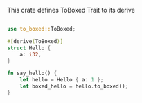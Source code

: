 This crate defines ToBoxed Trait to its derive

``` rust

use to_boxed::ToBoxed;

#[derive(ToBoxed)]
struct Hello {
    a: i32,
}

fn say_hello() {
    let hello = Hello { a: 1 };
    let boxed_hello = hello.to_boxed();
}
```

